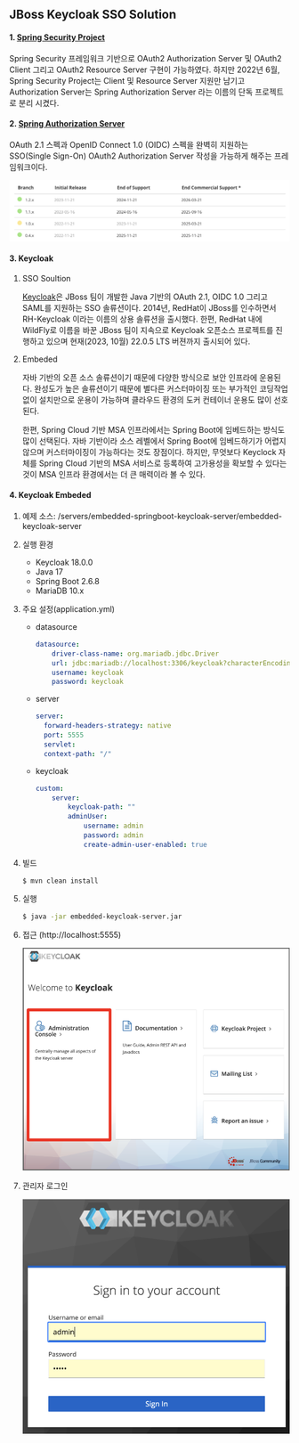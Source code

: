## JBoss Keycloak SSO Solution

#### 1. [Spring Security Project](https://spring.io/projects/spring-security)
Spring Security 프레임워크 기반으로 OAuth2 Authorization Server 및 OAuth2 Client 그리고 OAuth2  Resource Server 구현이 가능하였다. 하지만 2022년 6월, Spring Security Project는 Client 및 Resource Server 지원만 남기고 Authorization Server는 Spring Authorization Server 라는 이름의 단독 프로젝트로 분리 시켰다.

#### 2. [Spring Authorization Server](https://spring.io/projects/spring-authorization-server)
OAuth 2.1 스펙과 OpenID Connect 1.0 (OIDC) 스펙을 완벽히 지원하는 SSO(Single Sign-On) OAuth2 Authorization Server 작성을 가능하게 해주는 프레임워크이다. 

![a79779d9a01cded43757c865f9b7c232.png](./_resources/a79779d9a01cded43757c865f9b7c232.png)

#### 3. Keycloak
1. SSO Soultion
	<p>
	<a href='https://www.keycloak.org'>Keycloak</a>은 JBoss 팀이 개발한 Java 기반의  OAuth 2.1, OIDC 1.0 그리고 SAML를 지원하는 SSO 솔류션이다. 2014년, RedHat이 JBoss를 인수하면서 RH-Keycloak 이라는 이름의 상용 솔류션을 출시했다. 한편, RedHat 내에 WildFly로 이름을 바꾼 JBoss 팀이 지속으로 Keycloak 오픈소스 프로젝트를 진행하고 있으며 현재(2023, 10월) 22.0.5 LTS 버젼까지 출시되어 있다.
	</p>

2. Embeded
	<p>
	자바 기반의 오픈 소스 솔류션이기 때문에 다양한 방식으로 보안 인프라에 운용된다. 완성도가 높은 솔류션이기 때문에 별다른 커스터마이징 또는 부가적인 코딩작업 없이 설치만으로 운용이 가능하며 클라우드 환경의 도커 컨테이너 운용도 많이 선호된다.
	</p>
	<p>
	한편, Spring Cloud 기반 MSA 인프라에서는 Spring Boot에 임베드하는 방식도 많이 선택된다. 자바 기반이라 소스 레벨에서 Spring Boot에 임베드하기가 어렵지 않으며 커스터마이징이 가능하다는 것도 장점이다. 하지만, 무엇보다 Keyclock 자체를 Spring Cloud 기반의 MSA 서비스로 등록하여 고가용성을 확보할 수 있다는 것이 MSA 인프라 환경에서는 더 큰 매력이라 볼 수 있다.
 	</p>

#### 4. Keycloak Embeded
1. 예제 소스: /servers/embedded-springboot-keycloak-server/embedded-keycloak-server
2. 실행 환경
	- Keycloak 18.0.0
	- Java 17
	- Spring Boot 2.6.8
	- MariaDB 10.x
3. 주요 설정(application.yml)
	-	datasource
		
		```yaml
		datasource:
			driver-class-name: org.mariadb.jdbc.Driver
			url: jdbc:mariadb://localhost:3306/keycloak?characterEncoding=utf8
			username: keycloak
			password: keycloak
		```
	
	- server
		
		```yml
		server:
		  forward-headers-strategy: native
		  port: 5555
		  servlet:
		  context-path: "/"
		```
	
	-	keycloak
	
		```yml
		custom:
			server:
				keycloak-path: ""
				adminUser:
					username: admin
					password: admin
					create-admin-user-enabled: true
		```

4. 빌드
	```
	$ mvn clean install
	```

5. 실행
	```sh
	$ java -jar embedded-keycloak-server.jar
	```

6. 접근 (http://localhost:5555)
	
	![98087a8d3795b7f5c5d6099e9274f77b.png](./_resources/98087a8d3795b7f5c5d6099e9274f77b.png)
	
8. 관리자 로그인

	![c19ac627b9a13749a1fe5b7c98b9e1b6.png](./_resources/c19ac627b9a13749a1fe5b7c98b9e1b6.png)





